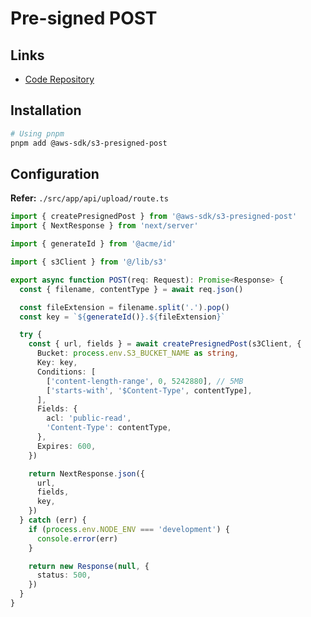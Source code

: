 # Pre-signed POST

<!--
https://github.com/AityInc/SampleProjectVersion1/blob/master/src/app/api/pre-signed/route.ts
https://github.com/hamletmaharjan/lostnfound/blob/dev/src/app/api/upload/route.ts
https://github.com/xalbd/taskbruin/blob/main/src/app/api/upload/route.ts
https://github.com/evankirkiles/cpsc419-yale-universed/blob/main/src/app/api/upload/route.tsx
https://github.com/airburst/gallery/blob/main/src/app/api/upload/route.ts
https://github.com/yagoandrade/echosafe-frontend/blob/main/src/app/api/upload/route.ts
-->

## Links

- [Code Repository](https://github.com/aws/aws-sdk-js-v3/tree/main/packages/s3-presigned-post)

## Installation

```sh
# Using pnpm
pnpm add @aws-sdk/s3-presigned-post
```

## Configuration

**Refer:** `./src/app/api/upload/route.ts`

```ts
import { createPresignedPost } from '@aws-sdk/s3-presigned-post'
import { NextResponse } from 'next/server'

import { generateId } from '@acme/id'

import { s3Client } from '@/lib/s3'

export async function POST(req: Request): Promise<Response> {
  const { filename, contentType } = await req.json()

  const fileExtension = filename.split('.').pop()
  const key = `${generateId()}.${fileExtension}`

  try {
    const { url, fields } = await createPresignedPost(s3Client, {
      Bucket: process.env.S3_BUCKET_NAME as string,
      Key: key,
      Conditions: [
        ['content-length-range', 0, 5242880], // 5MB
        ['starts-with', '$Content-Type', contentType],
      ],
      Fields: {
        acl: 'public-read',
        'Content-Type': contentType,
      },
      Expires: 600,
    })

    return NextResponse.json({
      url,
      fields,
      key,
    })
  } catch (err) {
    if (process.env.NODE_ENV === 'development') {
      console.error(err)
    }

    return new Response(null, {
      status: 500,
    })
  }
}
```
